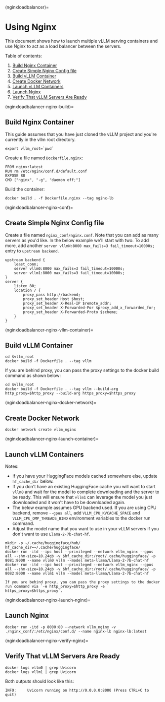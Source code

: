 (nginxloadbalancer)=

# Using Nginx

This document shows how to launch multiple vLLM serving containers and use Nginx to act as a load balancer between the servers.

Table of contents:

1. [Build Nginx Container](#nginxloadbalancer-nginx-build)
2. [Create Simple Nginx Config file](#nginxloadbalancer-nginx-conf)
3. [Build vLLM Container](#nginxloadbalancer-nginx-vllm-container)
4. [Create Docker Network](#nginxloadbalancer-nginx-docker-network)
5. [Launch vLLM Containers](#nginxloadbalancer-nginx-launch-container)
6. [Launch Nginx](#nginxloadbalancer-nginx-launch-nginx)
7. [Verify That vLLM Servers Are Ready](#nginxloadbalancer-nginx-verify-nginx)

(nginxloadbalancer-nginx-build)=

## Build Nginx Container

This guide assumes that you have just cloned the vLLM project and you're currently in the vllm root directory.

```console
export vllm_root=`pwd`
```

Create a file named `Dockerfile.nginx`:

```console
FROM nginx:latest
RUN rm /etc/nginx/conf.d/default.conf
EXPOSE 80
CMD ["nginx", "-g", "daemon off;"]
```

Build the container:

```console
docker build . -f Dockerfile.nginx --tag nginx-lb
```

(nginxloadbalancer-nginx-conf)=

## Create Simple Nginx Config file

Create a file named `nginx_conf/nginx.conf`. Note that you can add as many servers as you'd like. In the below example we'll start with two. To add more, add another `server vllmN:8000 max_fails=3 fail_timeout=10000s;` entry to `upstream backend`.

```console
upstream backend {
    least_conn;
    server vllm0:8000 max_fails=3 fail_timeout=10000s;
    server vllm1:8000 max_fails=3 fail_timeout=10000s;
}
server {
    listen 80;
    location / {
        proxy_pass http://backend;
        proxy_set_header Host $host;
        proxy_set_header X-Real-IP $remote_addr;
        proxy_set_header X-Forwarded-For $proxy_add_x_forwarded_for;
        proxy_set_header X-Forwarded-Proto $scheme;
    }
}
```

(nginxloadbalancer-nginx-vllm-container)=

## Build vLLM Container

```console
cd $vllm_root
docker build -f Dockerfile . --tag vllm
```

If you are behind proxy, you can pass the proxy settings to the docker build command as shown below:

```console
cd $vllm_root
docker build -f Dockerfile . --tag vllm --build-arg http_proxy=$http_proxy --build-arg https_proxy=$https_proxy
```

(nginxloadbalancer-nginx-docker-network)=

## Create Docker Network

```console
docker network create vllm_nginx
```

(nginxloadbalancer-nginx-launch-container)=

## Launch vLLM Containers

Notes:

- If you have your HuggingFace models cached somewhere else, update `hf_cache_dir` below.
- If you don't have an existing HuggingFace cache you will want to start `vllm0` and wait for the model to complete downloading and the server to be ready. This will ensure that `vllm1` can leverage the model you just downloaded and it won't have to be downloaded again.
- The below example assumes GPU backend used. If you are using CPU backend, remove `--gpus all`, add `VLLM_CPU_KVCACHE_SPACE` and `VLLM_CPU_OMP_THREADS_BIND` environment variables to the docker run command.
- Adjust the model name that you want to use in your vLLM servers if you don't want to use `Llama-2-7b-chat-hf`.

```console
mkdir -p ~/.cache/huggingface/hub/
hf_cache_dir=~/.cache/huggingface/
docker run -itd --ipc host --privileged --network vllm_nginx --gpus all --shm-size=10.24gb -v $hf_cache_dir:/root/.cache/huggingface/ -p 8081:8000 --name vllm0 vllm --model meta-llama/Llama-2-7b-chat-hf
docker run -itd --ipc host --privileged --network vllm_nginx --gpus all --shm-size=10.24gb -v $hf_cache_dir:/root/.cache/huggingface/ -p 8082:8000 --name vllm1 vllm --model meta-llama/Llama-2-7b-chat-hf
```

```{note}
If you are behind proxy, you can pass the proxy settings to the docker run command via `-e http_proxy=$http_proxy -e https_proxy=$https_proxy`.
```

(nginxloadbalancer-nginx-launch-nginx)=

## Launch Nginx

```console
docker run -itd -p 8000:80 --network vllm_nginx -v ./nginx_conf/:/etc/nginx/conf.d/ --name nginx-lb nginx-lb:latest
```

(nginxloadbalancer-nginx-verify-nginx)=

## Verify That vLLM Servers Are Ready

```console
docker logs vllm0 | grep Uvicorn
docker logs vllm1 | grep Uvicorn
```

Both outputs should look like this:

```console
INFO:     Uvicorn running on http://0.0.0.0:8000 (Press CTRL+C to quit)
```
